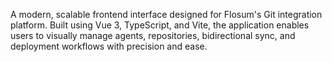 A modern, scalable frontend interface designed for Flosum's Git integration platform. Built using Vue 3, TypeScript, and Vite, the application enables users to visually manage agents, repositories, bidirectional sync, and deployment workflows with precision and ease.
